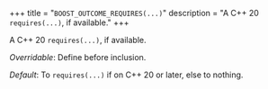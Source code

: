 +++
title = "`BOOST_OUTCOME_REQUIRES(...)`"
description = "A C++ 20 `requires(...)`, if available."
+++

A C++ 20 `requires(...)`, if available.

*Overridable*: Define before inclusion.

*Default*: To `requires(...)` if on C++ 20 or later, else to nothing.
